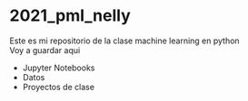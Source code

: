 # 2021_pml_nelly
Este es mi repositorio de la clase machine learning en python  
Voy a guardar aqui 
- Jupyter Notebooks
- Datos 
- Proyectos de clase
